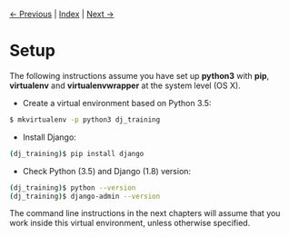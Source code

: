 [← Previous](README.md) | [Index](README.md) | [Next →](2-Project.md)

# Setup

The following instructions assume you have set up **python3** with **pip**, **virtualenv** and **virtualenvwrapper** at the system level (OS X).

- Create a virtual environment based on Python 3.5:

```bash
$ mkvirtualenv -p python3 dj_training
```  

- Install Django:

```bash
(dj_training)$ pip install django
```  

- Check Python (3.5) and Django (1.8) version:

```bash
(dj_training)$ python --version
(dj_training)$ django-admin --version
```  

The command line instructions in the next chapters will assume that you work inside this virtual environment, unless otherwise specified.